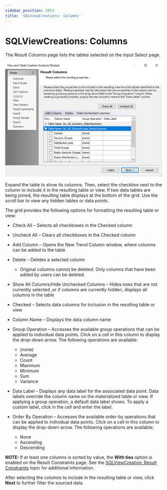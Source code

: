 ```yaml
---
sidebar_position: 5853
title: 'SQLViewCreations: Columns'
---
```


# SQLViewCreations: Columns

The Result Columns page lists the tables selected on the Input Select page.

![View and Table Creation Analysis Module wizard Result Columns page](../../../../../../../static/images/AccessAnalyzer_12.0/Content/Resources/Images/EnterpriseAuditor/Admin/Analysis/SQLViewCreation/Columns.png "View and Table Creation Analysis Module wizard Result Columns page")

Expand the table to show its columns. Then, select the checkbox next to the column to include it in the resulting table or view. If two data tables are being joined, the resulting table displays at the bottom of the grid. Use the scroll bar to view any hidden tables or data points.

The grid provides the following options for formatting the resulting table or view:

* Check All – Selects all checkboxes in the Checked column
* Uncheck All – Clears all checkboxes in the Checked column
* Add Column – Opens the New Trend Column window, where columns can be added to the table
* Delete – Deletes a selected column

  * Original columns cannot be deleted. Only columns that have been added by users can be deleted.
* Show All Columns/Hide Unchecked Columns – Hides rows that are not currently selected ,or if columns are currently hidden, displays all columns in the table
* Checked – Selects data columns for inclusion in the resulting table or view
* Column Name – Displays the data column name
* Group Operation – Accesses the available group operations that can be applied to individual data points. Click on a cell in this column to display the drop-down arrow. The following operations are available:

  * (none)
  * Average
  * Count
  * Maximum
  * Minimum
  * Sum
  * Variance
* Data Label – Displays any data label for the associated data point. Data labels override the column name on the materialized table or view. If applying a group operation, a default data label shows. To apply a custom label, click in the cell and enter the label.
* Order By Operation – Accesses the available order-by operations that can be applied to individual data points. Click on a cell in this column to display the drop-down arrow. The following operations are available:

  * None
  * Ascending
  * Descending

**NOTE:** If at least one columns is sorted by value, the **With ties** option is enabled on the Result Constraints page. See the [SQLViewCreation: Result Constraints](ResultConstraints "SQLViewCreation: Result Constraints") topic for additional information.

After selecting the columns to include in the resulting table or view, click **Next** to further filter the sourced data.